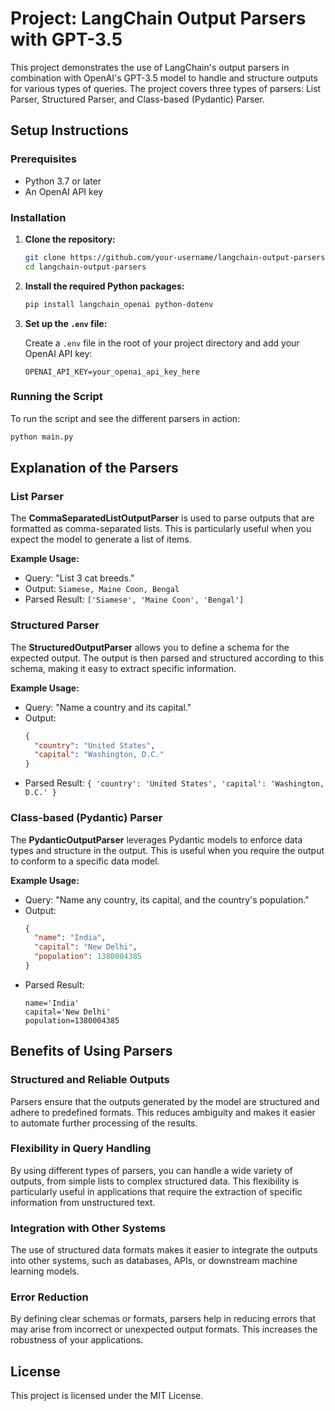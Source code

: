 
# Project: LangChain Output Parsers with GPT-3.5

This project demonstrates the use of LangChain's output parsers in combination with OpenAI's GPT-3.5 model to handle and structure outputs for various types of queries. The project covers three types of parsers: List Parser, Structured Parser, and Class-based (Pydantic) Parser.

## Setup Instructions

### Prerequisites

- Python 3.7 or later
- An OpenAI API key

### Installation

1. **Clone the repository:**

   ```bash
   git clone https://github.com/your-username/langchain-output-parsers.git
   cd langchain-output-parsers
   ```

2. **Install the required Python packages:**

   ```bash
   pip install langchain_openai python-dotenv
   ```

3. **Set up the `.env` file:**

   Create a `.env` file in the root of your project directory and add your OpenAI API key:

   ```plaintext
   OPENAI_API_KEY=your_openai_api_key_here
   ```

### Running the Script

To run the script and see the different parsers in action:

```bash
python main.py
```

## Explanation of the Parsers

### List Parser

The **CommaSeparatedListOutputParser** is used to parse outputs that are formatted as comma-separated lists. This is particularly useful when you expect the model to generate a list of items.

**Example Usage:**

- Query: "List 3 cat breeds."
- Output: `Siamese, Maine Coon, Bengal`
- Parsed Result: `['Siamese', 'Maine Coon', 'Bengal']`

### Structured Parser

The **StructuredOutputParser** allows you to define a schema for the expected output. The output is then parsed and structured according to this schema, making it easy to extract specific information.

**Example Usage:**

- Query: "Name a country and its capital."
- Output: 
  ```json
  {
    "country": "United States",
    "capital": "Washington, D.C."
  }
  ```
- Parsed Result: `{ 'country': 'United States', 'capital': 'Washington, D.C.' }`

### Class-based (Pydantic) Parser

The **PydanticOutputParser** leverages Pydantic models to enforce data types and structure in the output. This is useful when you require the output to conform to a specific data model.

**Example Usage:**

- Query: "Name any country, its capital, and the country's population."
- Output: 
  ```json
  {
    "name": "India",
    "capital": "New Delhi",
    "population": 1380004385
  }
  ```
- Parsed Result: 
  ```
  name='India' 
  capital='New Delhi' 
  population=1380004385
  ```

## Benefits of Using Parsers

### Structured and Reliable Outputs

Parsers ensure that the outputs generated by the model are structured and adhere to predefined formats. This reduces ambiguity and makes it easier to automate further processing of the results.

### Flexibility in Query Handling

By using different types of parsers, you can handle a wide variety of outputs, from simple lists to complex structured data. This flexibility is particularly useful in applications that require the extraction of specific information from unstructured text.

### Integration with Other Systems

The use of structured data formats makes it easier to integrate the outputs into other systems, such as databases, APIs, or downstream machine learning models.

### Error Reduction

By defining clear schemas or formats, parsers help in reducing errors that may arise from incorrect or unexpected output formats. This increases the robustness of your applications.

## License

This project is licensed under the MIT License.


